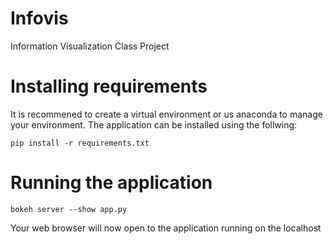 # Infovis

Information Visualization Class Project

# Installing requirements

It is recommened to create a virtual environment or us anaconda to manage your environment. The application can be installed using the follwing:

    pip install -r requirements.txt

# Running the application

    bokeh server --show app.py

Your web browser will now open to the application running on the localhost

